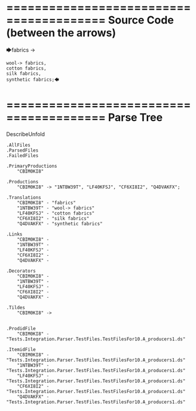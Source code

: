 ========================================
Source Code (between the arrows)
========================================

🡆fabrics ->

	wool-> fabrics,
	cotton fabrics,
	silk fabrics,
	synthetic fabrics;🡄

========================================
Parse Tree
========================================
DescribeUnfold

    .AllFiles
    .ParsedFiles
    .FailedFiles

    .PrimaryProductions
        "CBIM0KI8" 

    .Productions
        "CBIM0KI8" -> "1NTBW39T", "LF40KFSJ", "CF6XI8I2", "Q4DVAKFX";

    .Translations
        "CBIM0KI8" - "fabrics"
        "1NTBW39T" - "wool-> fabrics"
        "LF40KFSJ" - "cotton fabrics"
        "CF6XI8I2" - "silk fabrics"
        "Q4DVAKFX" - "synthetic fabrics"

    .Links
        "CBIM0KI8" - 
        "1NTBW39T" - 
        "LF40KFSJ" - 
        "CF6XI8I2" - 
        "Q4DVAKFX" - 

    .Decorators
        "CBIM0KI8" - 
        "1NTBW39T" - 
        "LF40KFSJ" - 
        "CF6XI8I2" - 
        "Q4DVAKFX" - 

    .Tildes
        "CBIM0KI8" -> 


    .ProdidFile
        "CBIM0KI8" - "Tests.Integration.Parser.TestFiles.TestFilesFor10.A_producers1.ds"

    .ItemidFile
        "CBIM0KI8" - "Tests.Integration.Parser.TestFiles.TestFilesFor10.A_producers1.ds"
        "1NTBW39T" - "Tests.Integration.Parser.TestFiles.TestFilesFor10.A_producers1.ds"
        "LF40KFSJ" - "Tests.Integration.Parser.TestFiles.TestFilesFor10.A_producers1.ds"
        "CF6XI8I2" - "Tests.Integration.Parser.TestFiles.TestFilesFor10.A_producers1.ds"
        "Q4DVAKFX" - "Tests.Integration.Parser.TestFiles.TestFilesFor10.A_producers1.ds"

